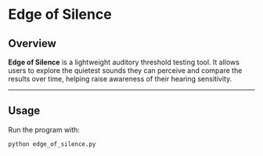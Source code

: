 # Edge of Silence

## Overview

**Edge of Silence** is a lightweight auditory threshold testing tool. It allows users to explore the quietest sounds they can perceive and compare the results over time, helping raise awareness of their hearing sensitivity.

---

## Usage

Run the program with:

```bash
python edge_of_silence.py
